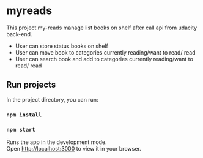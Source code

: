 # myreads

This project my-reads manage list books on shelf after call api from udacity back-end.

- User can store status books on shelf
- User can move book to categories currently reading/want to read/ read
- User can search book and add to categories currently reading/want to read/ read

## Run projects

In the project directory, you can run:

### `npm install`

### `npm start`

Runs the app in the development mode.\
Open [http://localhost:3000](http://localhost:3000) to view it in your browser.
